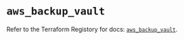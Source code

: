 # `aws_backup_vault`

Refer to the Terraform Registory for docs: [`aws_backup_vault`](https://www.terraform.io/docs/providers/aws/r/backup_vault).

